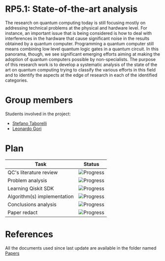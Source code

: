 # RP5.1: State-of-the-art analysis
The research on quantum computing today is still focusing mostly on addressing technical problems at the physical and hardware level. For instance, an important issue that is being considered is how to deal with interferences in the hardware that cause significant noise in the results obtained by a quantum computer. Programming a quantum computer still means combining low level quantum logic gates in a quantum circuit. In this panorama, though, we see significant emerging efforts aiming at making the adoption of quantum computers possible by non-specialists. The purpose of this research work is to develop a systematic analysis of the state of the art on quantum computing trying to classify the various efforts in this field and to identify the aspects at the edge of research in each of the identified categories.

# Group members
Students involved in the project: 
- [Stefano Taborelli](https://github.com/stefanotaborelli)
- [Leonardo Gori](https://github.com/LeoGori)

# Plan

| Task | Status | 
| ---  | --- |
| QC's literature review | ![Progress](https://progress-bar.dev/10/?title=Paused) | 
| Problem analysis | ![Progress](https://progress-bar.dev/0/?title=ToDo) |
| Learning Qiskit SDK | ![Progress](https://progress-bar.dev/0/?title=ToDo) |
| Algorithm(s) implementation | ![Progress](https://progress-bar.dev/0/?title=ToDo) |
| Conclusions analysis | ![Progress](https://progress-bar.dev/0/?title=ToDo) |
| Paper redact | ![Progress](https://progress-bar.dev/0/?title=ToDo) |

# References
All the documents used since last update are available in the folder named [Papers](https://github.com/Megapiro/SW2-21-22-Quantum-Project/tree/main/Taborelli-Gori/Papers)
